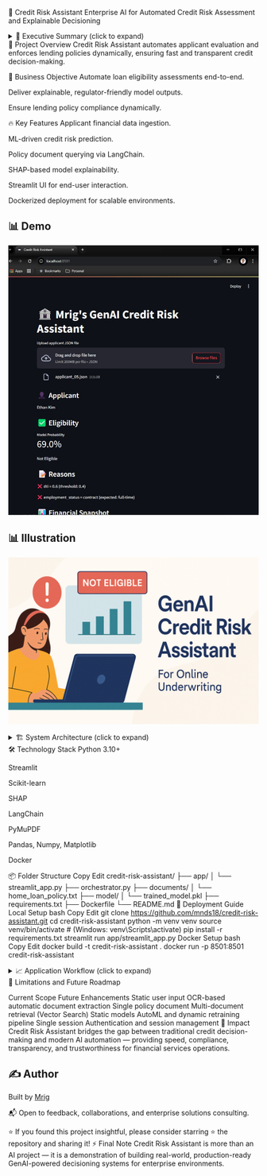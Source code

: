 🧠 Credit Risk Assistant
Enterprise AI for Automated Credit Risk Assessment and Explainable Decisioning

<details> <summary>📖 Executive Summary (click to expand)</summary>
Credit Risk Assistant is an enterprise-grade AI system designed to automate the loan approval process by combining machine learning predictions, policy document validation, and explainable AI.
It accelerates credit decisions while ensuring transparency, compliance, and trust — vital for financial institutions operating under regulatory scrutiny.

</details>
📌 Project Overview
Credit Risk Assistant automates applicant evaluation and enforces lending policies dynamically, ensuring fast and transparent credit decision-making.

🎯 Business Objective
Automate loan eligibility assessments end-to-end.

Deliver explainable, regulator-friendly model outputs.

Ensure lending policy compliance dynamically.

🔥 Key Features
Applicant financial data ingestion.

ML-driven credit risk prediction.

Policy document querying via LangChain.

SHAP-based model explainability.

Streamlit UI for end-user interaction.

Dockerized deployment for scalable environments.

## 📊 Demo
![Demo](demo/credit_app_1.jpg)

## 📊 Illustration
![Demo](demo/credit_risk_assistant.png)

<details> <summary>🏗️ System Architecture (click to expand)</summary>
css
Copy
Edit
[User Input] → [ML Prediction Engine] → [Policy Validator (LangChain)] → [Explainability Layer (SHAP)] → [Streamlit UI]

Component	Technology
Frontend (UI)	Streamlit
ML Model	Scikit-learn
Explainability Module	SHAP
Policy Validator	LangChain, PyMuPDF
Storage and Data	Pandas, Pickle
Deployment	Docker, Streamlit Cloud (Optional Hugging Face)
</details>
🛠️ Technology Stack
Python 3.10+

Streamlit

Scikit-learn

SHAP

LangChain

PyMuPDF

Pandas, Numpy, Matplotlib

Docker

📦 Folder Structure
Copy
Edit
credit-risk-assistant/
├── app/
│   └── streamlit_app.py
├── orchestrator.py
├── documents/
│   └── home_loan_policy.txt
├── model/
│   └── trained_model.pkl
├── requirements.txt
├── Dockerfile
└── README.md
🚀 Deployment Guide
Local Setup
bash
Copy
Edit
git clone https://github.com/mnds18/credit-risk-assistant.git
cd credit-risk-assistant
python -m venv venv
source venv/bin/activate    # (Windows: venv\\Scripts\\activate)
pip install -r requirements.txt
streamlit run app/streamlit_app.py
Docker Setup
bash
Copy
Edit
docker build -t credit-risk-assistant .
docker run -p 8501:8501 credit-risk-assistant
<details> <summary>📈 Application Workflow (click to expand)</summary>
Enter applicant financials via UI.

ML model predicts probability of loan approval.

Policy validator checks against documented eligibility criteria.

SHAP explainability highlights feature impact.

User views final decision and contributing factors.

</details>
🚧 Limitations and Future Roadmap

Current Scope	Future Enhancements
Static user input	OCR-based automatic document extraction
Single policy document	Multi-document retrieval (Vector Search)
Static models	AutoML and dynamic retraining pipeline
Single session	Authentication and session management
🎯 Impact
Credit Risk Assistant bridges the gap between traditional credit decision-making and modern AI automation —
providing speed, compliance, transparency, and trustworthiness for financial services operations.


## ✍️ Author

Built by [Mrig](https://www.linkedin.com/in/mrigendranath/)  

📬 Open to feedback, collaborations, and enterprise solutions consulting.

⭐ If you found this project insightful, please consider starring ⭐ the repository and sharing it!
⚡ Final Note
Credit Risk Assistant is more than an AI project —
it is a demonstration of building real-world, production-ready GenAI-powered decisioning systems for enterprise environments.